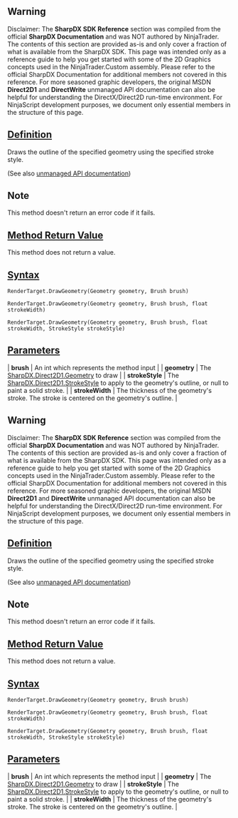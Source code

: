 ## Warning

Disclaimer: The **SharpDX SDK Reference** section was compiled from the official **SharpDX Documentation** and was NOT authored by NinjaTrader. The contents of this section are provided as-is and only cover a fraction of what is available from the SharpDX SDK. This page was intended only as a reference guide to help you get started with some of the 2D Graphics concepts used in the NinjaTrader.Custom assembly. Please refer to the official SharpDX Documentation for additional members not covered in this reference. For more seasoned graphic developers, the original MSDN **Direct2D1** and **DirectWrite** unmanaged API documentation can also be helpful for understanding the DirectX/Direct2D run-time environment. For NinjaScript development purposes, we document only essential members in the structure of this page.

## [Definition](https://developer.ninjatrader.com/docs/desktop/sharpdx_direct2d1_rendertarget_drawgeometry\#definition)

Draws the outline of the specified geometry using the specified stroke style.

(See also [unmanaged API documentation](http://msdn.microsoft.com/en-us/library/dd371890.aspx))

## Note

This method doesn't return an error code if it fails.

## [Method Return Value](https://developer.ninjatrader.com/docs/desktop/sharpdx_direct2d1_rendertarget_drawgeometry\#method-return-value)

This method does not return a value.

## [Syntax](https://developer.ninjatrader.com/docs/desktop/sharpdx_direct2d1_rendertarget_drawgeometry\#syntax)

`RenderTarget.DrawGeometry(Geometry geometry, Brush brush)`

`RenderTarget.DrawGeometry(Geometry geometry, Brush brush, float strokeWidth)`

`RenderTarget.DrawGeometry(Geometry geometry, Brush brush, float strokeWidth, StrokeStyle strokeStyle)`

## [Parameters](https://developer.ninjatrader.com/docs/desktop/sharpdx_direct2d1_rendertarget_drawgeometry\#parameters)

| **brush** | An int which represents the method input |
| **geometry** | The [SharpDX.Direct2D1.Geometry](https://developer.ninjatrader.com/docs/desktop/sharpdx_direct2d1_pathgeometry) to draw |
| **strokeStyle** | The [SharpDX.Direct2D1.StrokeStyle](https://developer.ninjatrader.com/docs/desktop/sharpdx_direct2d1_strokestyle) to apply to the geometry's outline, or null to paint a solid stroke. |
| **strokeWidth** | The thickness of the geometry's stroke. The stroke is centered on the geometry's outline. |

## Warning

Disclaimer: The **SharpDX SDK Reference** section was compiled from the official **SharpDX Documentation** and was NOT authored by NinjaTrader. The contents of this section are provided as-is and only cover a fraction of what is available from the SharpDX SDK. This page was intended only as a reference guide to help you get started with some of the 2D Graphics concepts used in the NinjaTrader.Custom assembly. Please refer to the official SharpDX Documentation for additional members not covered in this reference. For more seasoned graphic developers, the original MSDN **Direct2D1** and **DirectWrite** unmanaged API documentation can also be helpful for understanding the DirectX/Direct2D run-time environment. For NinjaScript development purposes, we document only essential members in the structure of this page.

## [Definition](https://developer.ninjatrader.com/docs/desktop/sharpdx_direct2d1_rendertarget_drawgeometry\#definition)

Draws the outline of the specified geometry using the specified stroke style.

(See also [unmanaged API documentation](http://msdn.microsoft.com/en-us/library/dd371890.aspx))

## Note

This method doesn't return an error code if it fails.

## [Method Return Value](https://developer.ninjatrader.com/docs/desktop/sharpdx_direct2d1_rendertarget_drawgeometry\#method-return-value)

This method does not return a value.

## [Syntax](https://developer.ninjatrader.com/docs/desktop/sharpdx_direct2d1_rendertarget_drawgeometry\#syntax)

`RenderTarget.DrawGeometry(Geometry geometry, Brush brush)`

`RenderTarget.DrawGeometry(Geometry geometry, Brush brush, float strokeWidth)`

`RenderTarget.DrawGeometry(Geometry geometry, Brush brush, float strokeWidth, StrokeStyle strokeStyle)`

## [Parameters](https://developer.ninjatrader.com/docs/desktop/sharpdx_direct2d1_rendertarget_drawgeometry\#parameters)

| **brush** | An int which represents the method input |
| **geometry** | The [SharpDX.Direct2D1.Geometry](https://developer.ninjatrader.com/docs/desktop/sharpdx_direct2d1_pathgeometry) to draw |
| **strokeStyle** | The [SharpDX.Direct2D1.StrokeStyle](https://developer.ninjatrader.com/docs/desktop/sharpdx_direct2d1_strokestyle) to apply to the geometry's outline, or null to paint a solid stroke. |
| **strokeWidth** | The thickness of the geometry's stroke. The stroke is centered on the geometry's outline. |
